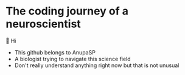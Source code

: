 # The coding journey of a neuroscientist 

👋 Hi
- This github belongs to AnupaSP
- A biologist trying to navigate this science field 
- Don't really understand anything right now but that is not unusual 


